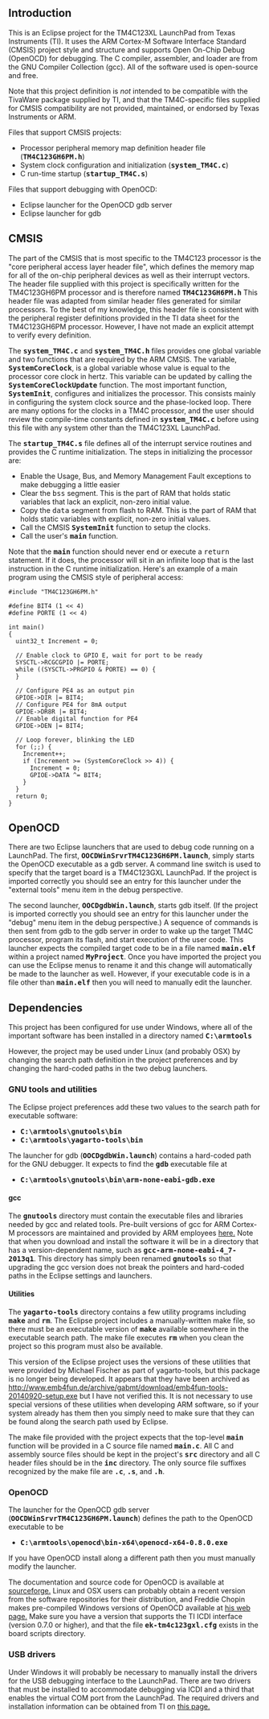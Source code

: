## Introduction

This is an Eclipse project for the TM4C123XL LaunchPad from Texas Instruments (TI). It uses the ARM Cortex-M Software Interface Standard (CMSIS) project style and structure and supports Open On-Chip Debug (OpenOCD) for debugging. The C compiler, assembler, and loader are from the GNU Compiler Collection (gcc). All of the software used is open-source and free.

Note that this project definition is _not_ intended to be compatible with the
TivaWare package supplied by TI, and that the TM4C-specific files supplied for CMSIS
compatibility are not provided, maintained, or endorsed by Texas Instruments or ARM.

Files that support CMSIS projects:

  - Processor peripheral memory map definition header file (__<tt>TM4C123GH6PM.h</tt>__)
  - System clock configuration and initialization (__<tt>system\_TM4C.c</tt>__)
  - C run-time startup (__<tt>startup\_TM4C.s</tt>__)

Files that support debugging with OpenOCD:

  - Eclipse launcher for the OpenOCD gdb server
  - Eclipse launcher for gdb

## CMSIS

The part of the CMSIS that is most specific to the TM4C123 processor is the
"core peripheral access layer header file", which defines the memory map for
all of the on-chip peripheral devices as well as their interrupt vectors.
The header file supplied with this project is specifically written for the
TM4C123GH6PM processor and is therefore named __<tt>TM4C123GH6PM.h</tt>__
This header file was adapted from similar header files generated for similar
processors. To the best of my knowledge, this header file is consistent with
the peripheral register definitions provided in the TI data sheet for the
TM4C123GH6PM processor. However, I have not made an explicit attempt to verify
every definition.

The __<tt>system\_TM4C.c</tt>__ and __<tt>system\_TM4C.h</tt>__ files provides
one global variable and two functions that are required by the ARM CMSIS. The
variable, __<tt>SystemCoreClock</tt>__, is a global variable whose value is
equal to the processor core clock in hertz. This variable can be updated by
calling the __<tt>SystemCoreClockUpdate</tt>__ function. The most important
function, __<tt>SystemInit</tt>__, configures and initializes the processor.
This consists mainly in configuring the system clock source and the phase-locked
loop. There are many options for the clocks in a TM4C processor, and the user
should review the compile-time constants defined in __<tt>system\_TM4C.c</tt>__
before using this file with any system other than the TM4C123XL LaunchPad.

The __<tt>startup\_TM4C.s</tt>__ file defines all of the interrupt service
routines and provides the C runtime initialization. The steps in initializing
the processor are:

  - Enable the Usage, Bus, and Memory Management Fault exceptions to make
    debugging a little easier
  - Clear the <tt>bss</tt> segment. This is the part of RAM that holds static variables that lack an explicit, non-zero initial value.
  - Copy the <tt>data</tt> segment from flash to RAM. This is the part of RAM that holds static variables with explicit, non-zero initial values.
  - Call the CMSIS __<tt>SystemInit</tt>__ function to setup the clocks.
  - Call the user's __<tt>main</tt>__ function.

Note that the __<tt>main</tt>__ function should never end or execute a
<tt>return</tt> statement. If it does, the processor will sit in an infinite
loop that is the last instruction in the C runtime initialization. Here's an
example of a main program using the CMSIS style of peripheral access:

    #include "TM4C123GH6PM.h"

    #define BIT4 (1 << 4)
    #define PORTE (1 << 4)

    int main()
    {
      uint32_t Increment = 0;

      // Enable clock to GPIO E, wait for port to be ready
      SYSCTL->RCGCGPIO |= PORTE;
      while ((SYSCTL->PRGPIO & PORTE) == 0) {
      }

      // Configure PE4 as an output pin
      GPIOE->DIR |= BIT4;
      // Configure PE4 for 8mA output
      GPIOE->DR8R |= BIT4;
      // Enable digital function for PE4
      GPIOE->DEN |= BIT4;
      
      // Loop forever, blinking the LED
      for (;;) {
        Increment++;
        if (Increment >= (SystemCoreClock >> 4)) {
          Increment = 0;
          GPIOE->DATA ^= BIT4;
        }
      }
      return 0;
    }

## OpenOCD

There are two Eclipse launchers that are used to debug code running on a
LaunchPad. The first, __<tt>OOCDWinSrvrTM4C123GH6PM.launch</tt>__, simply starts
the OpenOCD executable as a gdb server. A command line switch is used to specify
that the target board is a TM4C123GXL LaunchPad. If the project is imported
correctly you should see an entry for this launcher under the "external tools"
menu item in the debug perspective.

The second launcher, __<tt>OOCDgdbWin.launch</tt>__, starts gdb itself. (If the
project is imported correctly you should see an entry for this launcher under the
"debug" menu item in the debug perspective.)
A
sequence of commands is then sent from gdb to the gdb server in order to wake
up the target TM4C processor, program its flash, and start execution of the
user code. This launcher expects the compiled target code to be in a file named
__<tt>main.elf</tt>__ within a project named __<tt>MyProject</tt>__. Once you
have imported the project you can use the Eclipse menus to rename it and this
change will automatically be made to the launcher as well. However, if your
executable code is in a file other than __<tt>main.elf</tt>__ then you will
need to manually edit the launcher.

## Dependencies

This project has been configured for use under Windows, where all of the
important software has been installed in a directory named __<tt>C:\\armtools</tt>__

However, the project may be used under Linux (and probably OSX) by changing the
search path definition in the project preferences and by changing the
hard-coded paths in the two debug launchers.

### GNU tools and utilities

The Eclipse project preferences add these two values to the search path for executable software:

  - __<tt>C:\\armtools\\gnutools\\bin</tt>__
  - __<tt>C:\\armtools\\yagarto-tools\\bin</tt>__

The launcher for gdb (__<tt>OOCDgdbWin.launch</tt>__) contains a hard-coded path for
the GNU debugger. It expects to find the __<tt>gdb</tt>__ executable file at

  - __<tt>C:\\armtools\\gnutools\\bin\\arm-none-eabi-gdb.exe</tt>__

#### gcc

The __<tt>gnutools</tt>__ directory must contain the executable files and
libraries needed by gcc and related tools. Pre-built versions of gcc for
ARM Cortex-M processors are maintained and provided by ARM employees
[here.](https://launchpad.net/gcc-arm-embedded "GNU Tools for ARM Embedded
Processors") Note that when you download and install the software it
will be in a directory that has a version-dependent name, such as
__<tt>gcc-arm-none-eabi-4\_7-2013q1</tt>__. This directory has simply been
renamed __<tt>gnutools</tt>__ so that upgrading the gcc version does not break
the pointers and hard-coded paths in the Eclipse settings and launchers.

#### Utilities

The __<tt>yagarto-tools</tt>__ directory contains a few utility programs including
__<tt>make</tt>__ and __<tt>rm</tt>__. The Eclipse project includes a
manually-written make file, so there must be an executable version of
__<tt>make</tt>__ available somewhere in the executable search path. The make
file executes __<tt>rm</tt>__ when you clean the project so this program must
also be available.

This version of the Eclipse project uses the versions of these utilities that
were provided by Michael Fischer as part of yagarto-tools, but this package
is no longer being developed. It appears that they have been archived as
<http://www.emb4fun.de/archive/gabmt/download/emb4fun-tools-20140920-setup.exe>
but I have not verified this. It is not necessary to use special versions of
these utilities when developing ARM software, so if your system already has them
then you simply need to make sure that they can be found along the search path
used by Eclipse.

The make file provided with the project expects that the top-level
__<tt>main</tt>__ function will be provided in a C source file named
__<tt>main.c</tt>__. All C and assembly source files should be kept in the
project's __<tt>src</tt>__ directory and all C header files should be in the
__<tt>inc</tt>__ directory. The only source file suffixes recognized by the
make file are __<tt>.c</tt>__, __<tt>.s</tt>__, and __<tt>.h</tt>__.

### OpenOCD

The launcher for the OpenOCD gdb server (__<tt>OOCDWinSrvrTM4C123GH6PM.launch</tt>__)
defines the path to the OpenOCD executable to be

  - __<tt>C:\\armtools\\openocd\\bin-x64\\openocd-x64-0.8.0.exe</tt>__

If you have OpenOCD install along a different path then you must manually modify the launcher.

The documentation and source code for OpenOCD is available at
[sourceforge.](http://openocd.sourceforge.net/ "Open On-Chip Debugger")
Linux and OSX users can probably obtain a recent version from the
software repositories for their distribution, and Freddie Chopin
makes pre-compiled Windows versions of OpenOCD available at [his web
page.](http://www.freddiechopin.info/en/download/category/4-openocd "OpenOCD
Downloads") Make sure you have a version that supports the TI ICDI interface
(version 0.7.0 or higher), and that the file __<tt>ek-tm4c123gxl.cfg</tt>__
exists in the board scripts directory.

### USB drivers

Under Windows it will probably be necessary to manually install the
drivers for the USB debugging interface to the LaunchPad. There are two
drivers that must be installed to accommodate debugging via ICDI and a
third that enables the virtual COM port from the LaunchPad. The required
drivers and installation information can be obtained from TI on [this
page.](http://www.ti.com/tool/stellaris_icdi_drivers "Stellaris ICDI Drivers")


